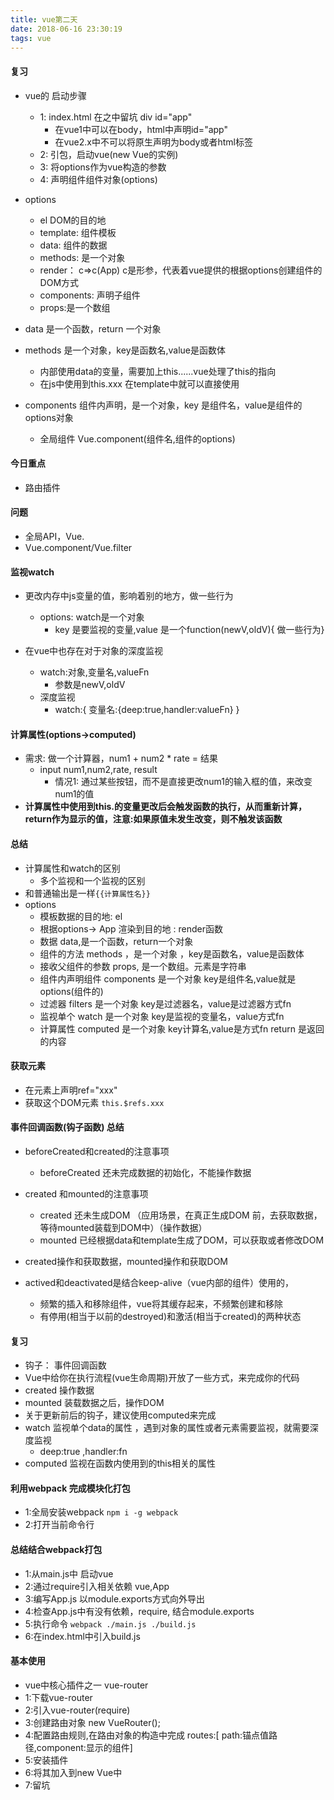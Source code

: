 ```yaml
---
title: vue第二天
date: 2018-06-16 23:30:19
tags: vue
---
```

#### 复习
* vue的 启动步骤
    - 1: index.html  在之中留坑 div id="app"
        + 在vue1中可以在body，html中声明id="app"
        + 在vue2.x中不可以将原生声明为body或者html标签
    - 2: 引包，启动vue(new Vue的实例)
    - 3: 将options作为vue构造的参数
    - 4: 声明组件组件对象(options)
* options
    - el DOM的目的地
    - template: 组件模板
    - data: 组件的数据
    - methods: 是一个对象 
    - render： c=>c(App)     c是形参，代表着vue提供的根据options创建组件的DOM方式
    - components: 声明子组件
    - props:是一个数组

* data 是一个函数，return 一个对象
* methods 是一个对象，key是函数名,value是函数体
    - 内部使用data的变量，需要加上this......vue处理了this的指向
    - 在js中使用到this.xxx  在template中就可以直接使用
* components 组件内声明，是一个对象，key 是组件名，value是组件的options对象
    - 全局组件 Vue.component(组件名,组件的options)

#### 今日重点
* 路由插件


#### 问题
* 全局API，Vue.
* Vue.component/Vue.filter

#### 监视watch
* 更改内存中js变量的值，影响着别的地方，做一些行为
    - options: watch是一个对象
        + key 是要监视的变量,value 是一个function(newV,oldV){ 做一些行为}

* 在vue中也存在对于对象的深度监视
    - watch:对象,变量名,valueFn  
        + 参数是newV,oldV
    - 深度监视
        + watch:{  变量名:{deep:true,handler:valueFn}      }

#### 计算属性(options->computed)
* 需求: 做一个计算器，num1 + num2 * rate = 结果
    - input num1,num2,rate, result
        + 情况1: 通过某些按钮，而不是直接更改num1的输入框的值，来改变num1的值
* __计算属性中使用到this.的变量更改后会触发函数的执行，从而重新计算，return作为显示的值，注意:如果原值未发生改变，则不触发该函数__

#### 总结
* 计算属性和watch的区别
    - 多个监视和一个监视的区别
* 和普通输出是一样`{{计算属性名}}`
* options
    - 模板数据的目的地: el
    - 根据options-> App 渲染到目的地 : render函数
    - 数据 data,是一个函数，return一个对象
    - 组件的方法 methods ，是一个对象 ，key是函数名，value是函数体
    - 接收父组件的参数 props, 是一个数组。元素是字符串
    - 组件内声明组件 components 是一个对象 key是组件名,value就是options(组件的)
    - 过滤器 filters 是一个对象 key是过滤器名，value是过滤器方式fn
    - 监视单个 watch 是一个对象 key是监视的变量名，value方式fn
    - 计算属性 computed 是一个对象 key计算名,value是方式fn return 是返回的内容


#### 获取元素
* 在元素上声明ref="xxx"
* 获取这个DOM元素 `this.$refs.xxx`

#### 事件回调函数(钩子函数) 总结
* beforeCreated和created的注意事项  
    - beforeCreated 还未完成数据的初始化，不能操作数据
* created 和mounted的注意事项
    - created 还未生成DOM （应用场景，在真正生成DOM 前，去获取数据，等待mounted装载到DOM中）（操作数据）
    - mounted 已经根据data和template生成了DOM，可以获取或者修改DOM
* created操作和获取数据，mounted操作和获取DOM

* actived和deactivated是结合keep-alive（vue内部的组件）使用的，
    - 频繁的插入和移除组件，vue将其缓存起来，不频繁创建和移除
    - 有停用(相当于以前的destroyed)和激活(相当于created)的两种状态


#### 复习
* 钩子： 事件回调函数
* Vue中给你在执行流程(vue生命周期)开放了一些方式，来完成你的代码
* created 操作数据
* mounted 装载数据之后，操作DOM
* 关于更新前后的钩子，建议使用computed来完成
* watch 监视单个data的属性 ，遇到对象的属性或者元素需要监视，就需要深度监视
    - deep:true ,handler:fn
* computed 监视在函数内使用到的this相关的属性


#### 利用webpack 完成模块化打包
* 1:全局安装webpack `npm i -g webpack`
* 2:打开当前命令行 

#### 总结结合webpack打包
* 1:从main.js中 启动vue
* 2:通过require引入相关依赖 vue,App
* 3:编写App.js  以module.exports方式向外导出
* 4:检查App.js中有没有依赖，require, 结合module.exports
* 5:执行命令 `webpack ./main.js ./build.js`
* 6:在index.html中引入build.js

#### 基本使用
* vue中核心插件之一  vue-router
* 1:下载vue-router
* 2:引入vue-router(require)
* 3:创建路由对象 new VueRouter();
* 4:配置路由规则,在路由对象的构造中完成 routes:[ path:锚点值路径,component:显示的组件]
* 5:安装插件
* 6:将其加入到new Vue中
* 7:留坑

